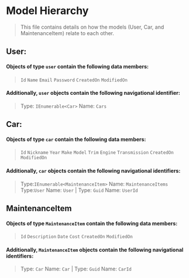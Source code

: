 
# Model Hierarchy

> This file contains details on how the models (User, Car, and MaintenanceItem) relate to each other.

## User: 

#### Objects of type `user` contain the following data members:

> `Id` `Name` `Email` `Password` `CreatedOn` `ModifiedOn`

#### Additionally, `user` objects contain the following navigational identifier:

> Type: `IEnumerable<Car>` Name: `Cars`

## Car:

#### Objects of type `car` contain the following data members:

> `Id` `Nickname` `Year` `Make` `Model` `Trim` `Engine`
> `Transmission` `CreatedOn` `ModifiedOn`

#### Additionally, `car` objects contain the following navigational identifiers:

> Type:`IEnumerable<MaintenanceItem>` Name: `MaintenanceItems` 
  Type:`User` Name: `User` |
  Type: `Guid` Name: `UserId`

## MaintenanceItem

#### Objects of type `MaintenanceItem` contain the following data members:

> `Id`
  `Description`
  `Date`
  `Cost`
  `CreatedOn`
  `ModifiedOn`

#### Additionally, `MaintenanceItem` objects contain the following navigational identifiers:

> Type: `Car` Name: `Car` 
> | Type: `Guid` Name: `CarId`